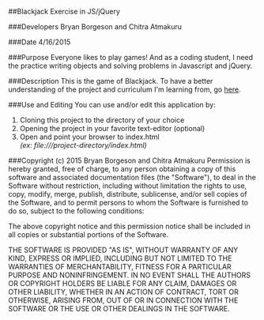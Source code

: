 ##Blackjack Exercise in JS/jQuery

###Developers
Bryan Borgeson and Chitra Atmakuru

###Date
4/16/2015

###Purpose
Everyone likes to play games!  And as a coding student, I need the practice writing objects and solving problems in Javascript and jQuery.

###Description
This is the game of Blackjack.  To have a better understanding of the project and curriculum I'm learning from, go [here](https://www.learnhowtoprogram.com/lessons/address-book-with-relationships-to-do-with-relationships-black-jack-thursday-classwork).

###Use and Editing
You can use and/or edit this application by:<br />
1. Cloning this project to the directory of your choice<br />
2. Opening the project in your favorite text-editor (optional)<br />
3. Open and point your browser to index.html<br />
*(ex: file:///project-directory/index.html)*

###Copyright (c) 2015 Bryan Borgeson and Chitra Atmakuru
Permission is hereby granted, free of charge, to any person obtaining a copy
of this software and associated documentation files (the "Software"), to deal
in the Software without restriction, including without limitation the rights
to use, copy, modify, merge, publish, distribute, sublicense, and/or sell
copies of the Software, and to permit persons to whom the Software is
furnished to do so, subject to the following conditions:

The above copyright notice and this permission notice shall be included in
all copies or substantial portions of the Software.

THE SOFTWARE IS PROVIDED "AS IS", WITHOUT WARRANTY OF ANY KIND, EXPRESS OR
IMPLIED, INCLUDING BUT NOT LIMITED TO THE WARRANTIES OF MERCHANTABILITY,
FITNESS FOR A PARTICULAR PURPOSE AND NONINFRINGEMENT. IN NO EVENT SHALL THE
AUTHORS OR COPYRIGHT HOLDERS BE LIABLE FOR ANY CLAIM, DAMAGES OR OTHER
LIABILITY, WHETHER IN AN ACTION OF CONTRACT, TORT OR OTHERWISE, ARISING FROM,
OUT OF OR IN CONNECTION WITH THE SOFTWARE OR THE USE OR OTHER DEALINGS IN
THE SOFTWARE.
